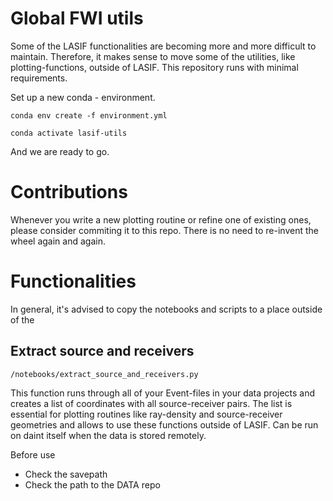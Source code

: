 # Global FWI utils

Some of the LASIF functionalities are becoming more and more difficult to maintain. Therefore, it makes sense to move some of the utilities, like plotting-functions, outside of LASIF. This repository runs with minimal requirements.

Set up a new conda - environment.

```
conda env create -f environment.yml
```

```
conda activate lasif-utils 
```

And we are ready to go.

# Contributions

Whenever you write a new plotting routine or refine one of existing ones, please consider commiting it to this repo. There is no need to re-invent the wheel again and again.

# Functionalities

In general, it's advised to copy the notebooks and scripts to a place outside of the

## Extract source and receivers

`/notebooks/extract_source_and_receivers.py`

This function runs through all of your Event-files in your data projects and creates a list of coordinates with all source-receiver pairs. The list is essential for plotting routines like ray-density and source-receiver geometries and allows to use these functions outside of LASIF. Can be run on daint itself when the data is stored remotely.

Before use
- Check the savepath
- Check the path to the DATA repo